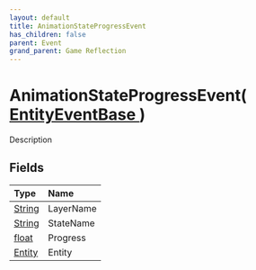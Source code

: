 ```yaml
---
layout: default
title: AnimationStateProgressEvent
has_children: false
parent: Event
grand_parent: Game Reflection
---
```

# AnimationStateProgressEvent( [ EntityEventBase ](/docs/game-reflection/events/entity_event_base) )
Description 

## Fields

| Type | Name |
|:-------------|:--------------|
| [String](/docs/game-reflection/components/string) | LayerName |
| [String](/docs/game-reflection/components/string) | StateName |
| [float](/docs/game-reflection/components/float) | Progress |
| [Entity](/docs/game-reflection/classes/entity) | Entity |

